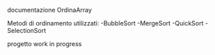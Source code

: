 documentazione OrdinaArray

Metodi di ordinamento utilizzati:
-BubbleSort
-MergeSort
-QuickSort
-SelectionSort

progetto work in progress